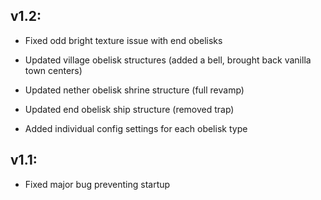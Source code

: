 ## v1.2:
- Fixed odd bright texture issue with end obelisks


- Updated village obelisk structures (added a bell, brought back vanilla town centers)
- Updated nether obelisk shrine structure (full revamp)
- Updated end obelisk ship structure (removed trap)


- Added individual config settings for each obelisk type

## v1.1:
- Fixed major bug preventing startup
